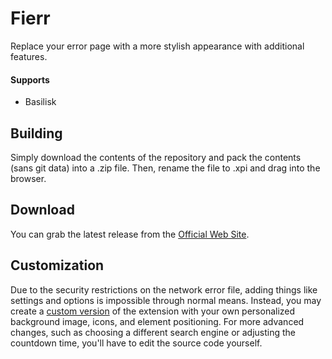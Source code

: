# Fierr
Replace your error page with a more stylish appearance with additional features.

#### Supports
 * Basilisk

## Building
Simply download the contents of the repository and pack the contents (sans git data) into a .zip file. Then, rename the file to .xpi and drag into the browser.

## Download
You can grab the latest release from the [Official Web Site](//realityripple.com/Software/Mozilla-Extensions/Fierr/).

## Customization
Due to the security restrictions on the network error file, adding things like settings and options is impossible through normal means. Instead, you may create a [custom version](//realityripple.com/Software/Mozilla-Extensions/Fierr/customized.php) of the extension with your own personalized background image, icons, and element positioning. For more advanced changes, such as choosing a different search engine or adjusting the countdown time, you'll have to edit the source code yourself.
